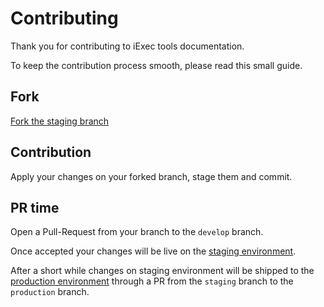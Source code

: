 # Contributing

Thank you for contributing to iExec tools documentation.

To keep the contribution process smooth, please read this small guide.

## Fork

[Fork the staging branch](https://github.com/iExecBlockchainComputing/documentation-tool/fork)

## Contribution

Apply your changes on your forked branch, stage them and commit.

## PR time

Open a Pull-Request from your branch to the `develop` branch.

Once accepted your changes will be live on the [staging environment](https://documentations.iex.ec/iexec-tools-staging/).

After a short while changes on staging environment will be shipped to the [production environment](https://tools.docs.iex.ec) through a PR from the `staging` branch to the `production` branch.
